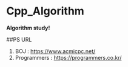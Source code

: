 <h1>Cpp_Algorithm</h1>

**Algorithm study!**

##PS URL
1. BOJ : https://www.acmicpc.net/
2. Programmers : https://programmers.co.kr/
